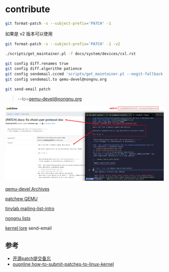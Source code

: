 
# contribute

```bash
git format-patch -s --subject-prefix='PATCH' -1
```

如果是 v2 版本可以使用

```bash
git format-patch -s --subject-prefix='PATCH' -1 -v2
```

```bash
./scripts/get_maintainer.pl -f docs/system/devices/cxl.rst
```

```bash
git config diff.renames true
git config diff.algorithm patience
git config sendemail.cccmd 'scripts/get_maintainer.pl --nogit-fallback'
git config sendemail.to qemu-devel@nongnu.org
```

```bash
git send-email patch
```

> --to=qemu-devel@nongnu.org 

![20240804131057](https://raw.githubusercontent.com/learner-lu/picbed/master/20240804131057.png)

[qemu-devel Archives](https://lists.nongnu.org/archive/html/qemu-devel/)

[patchew QEMU](https://patchew.org/QEMU/)

[tinylab mailing-list-intro](https://tinylab.org/mailing-list-intro/)

[nongnu lists](https://lists.nongnu.org/archive/html/qemu-devel/2024-07/msg05067.html)

[kernel lore](https://lore.kernel.org/qemu-devel/) send-email

## 参考

- [开源patch提交备忘](https://blog.csdn.net/huang987246510/article/details/118343051)
- [ouonline how-to-submit-patches-to-linux-kernel](https://ouonline.net/how-to-submit-patches-to-linux-kernel)